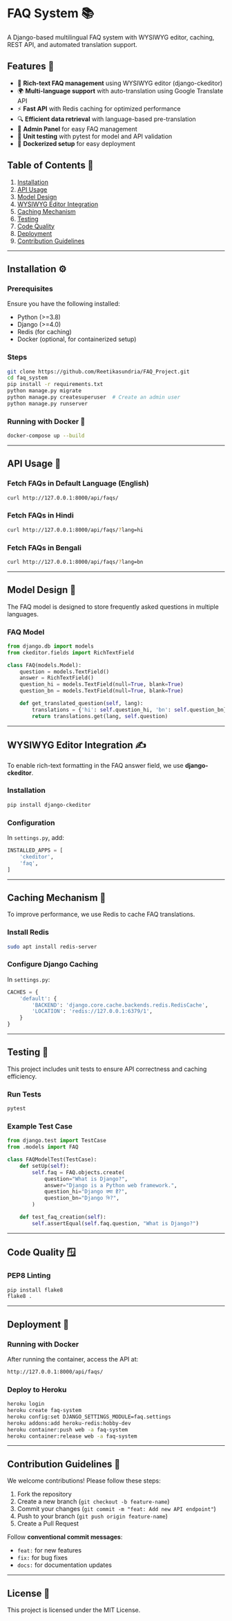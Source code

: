 # FAQ System 📚

A Django-based multilingual FAQ system with WYSIWYG editor, caching, REST API, and automated translation support.

## Features 🚀
- 📝 **Rich-text FAQ management** using WYSIWYG editor (django-ckeditor)
- 🌍 **Multi-language support** with auto-translation using Google Translate API
- ⚡ **Fast API** with Redis caching for optimized performance
- 🔍 **Efficient data retrieval** with language-based pre-translation
- 🏦 **Admin Panel** for easy FAQ management
- 🧪 **Unit testing** with pytest for model and API validation
- 🐳 **Dockerized setup** for easy deployment

## Table of Contents 📌
1. [Installation](#installation)
2. [API Usage](#api-usage)
3. [Model Design](#model-design)
4. [WYSIWYG Editor Integration](#wysiwyg-editor-integration)
5. [Caching Mechanism](#caching-mechanism)
6. [Testing](#testing)
7. [Code Quality](#code-quality)
8. [Deployment](#deployment)
9. [Contribution Guidelines](#contribution-guidelines)

---

## Installation ⚙️

### Prerequisites
Ensure you have the following installed:
- Python (>=3.8)
- Django (>=4.0)
- Redis (for caching)
- Docker (optional, for containerized setup)

### Steps
```sh
git clone https://github.com/Reetikasundria/FAQ_Project.git
cd faq_system
pip install -r requirements.txt
python manage.py migrate
python manage.py createsuperuser  # Create an admin user
python manage.py runserver
```

### Running with Docker 🐳
```sh
docker-compose up --build
```

---

## API Usage 💽

### Fetch FAQs in Default Language (English)
```sh
curl http://127.0.0.1:8000/api/faqs/
```

### Fetch FAQs in Hindi
```sh
curl http://127.0.0.1:8000/api/faqs/?lang=hi
```

### Fetch FAQs in Bengali
```sh
curl http://127.0.0.1:8000/api/faqs/?lang=bn
```

---

## Model Design 🏢
The FAQ model is designed to store frequently asked questions in multiple languages.

### **FAQ Model**
```python
from django.db import models
from ckeditor.fields import RichTextField

class FAQ(models.Model):
    question = models.TextField()
    answer = RichTextField()
    question_hi = models.TextField(null=True, blank=True)
    question_bn = models.TextField(null=True, blank=True)

    def get_translated_question(self, lang):
        translations = {'hi': self.question_hi, 'bn': self.question_bn}
        return translations.get(lang, self.question)
```

---

## WYSIWYG Editor Integration ✍️
To enable rich-text formatting in the FAQ answer field, we use **django-ckeditor**.

### Installation
```sh
pip install django-ckeditor
```

### Configuration
In `settings.py`, add:
```python
INSTALLED_APPS = [
    'ckeditor',
    'faq',
]
```

---

## Caching Mechanism 💄
To improve performance, we use Redis to cache FAQ translations.

### Install Redis
```sh
sudo apt install redis-server
```

### Configure Django Caching
In `settings.py`:
```python
CACHES = {
    'default': {
        'BACKEND': 'django.core.cache.backends.redis.RedisCache',
        'LOCATION': 'redis://127.0.0.1:6379/1',
    }
}
```

---

## Testing 🧪
This project includes unit tests to ensure API correctness and caching efficiency.

### Run Tests
```sh
pytest
```

### Example Test Case
```python
from django.test import TestCase
from .models import FAQ

class FAQModelTest(TestCase):
    def setUp(self):
        self.faq = FAQ.objects.create(
            question="What is Django?",
            answer="Django is a Python web framework.",
            question_hi="Django क्या है?",
            question_bn="Django কি?",
        )

    def test_faq_creation(self):
        self.assertEqual(self.faq.question, "What is Django?")
```

---

## Code Quality 🪟
### PEP8 Linting
```sh
pip install flake8
flake8 .
```

---

## Deployment 🚀

### Running with Docker
After running the container, access the API at:
```sh
http://127.0.0.1:8000/api/faqs/
```

### Deploy to Heroku
```sh
heroku login
heroku create faq-system
heroku config:set DJANGO_SETTINGS_MODULE=faq.settings
heroku addons:add heroku-redis:hobby-dev
heroku container:push web -a faq-system
heroku container:release web -a faq-system
```

---

## Contribution Guidelines 🤝
We welcome contributions! Please follow these steps:
1. Fork the repository
2. Create a new branch (`git checkout -b feature-name`)
3. Commit your changes (`git commit -m "feat: Add new API endpoint"`)
4. Push to your branch (`git push origin feature-name`)
5. Create a Pull Request

Follow **conventional commit messages**:
- `feat:` for new features
- `fix:` for bug fixes
- `docs:` for documentation updates

---

## License 📝
This project is licensed under the MIT License.

